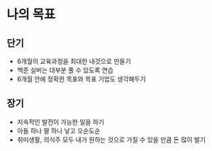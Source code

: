 # 나의 목표

## 단기
- 6개월의 교육과정을 최대한 내것으로 만들기
- 백준 실버는 대부분 풀 수 있도록 연습
- 6개월 안에 정확한 목표와 목표 기업도 생각해두기

## 장기
- 지속적인 발전이 가능한 일을 하기
- 아들 하나 딸 하나 낳고 오순도순
- 취미생활, 의식주 모두 내가 원하는 것으로 가질 수 있을 만큼 돈 많이 벌기 